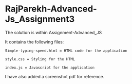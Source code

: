 # RajParekh-Advanced-Js_Assignment3

The solution is within Assignment-Advanced_JS

It contains the following files:

    Simple-typing-speed.html = HTML code for the application

    style.css = Styling for the HTML

    index.js = Javascript for the application

I have also added a screenshot pdf for reference.


